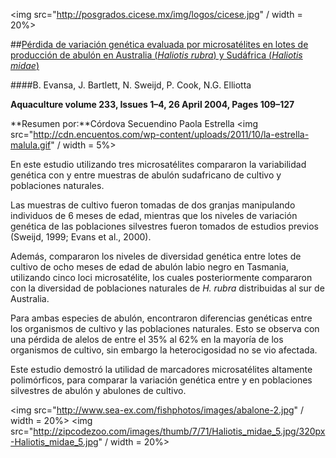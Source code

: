 <img src="http://posgrados.cicese.mx/img/logos/cicese.jpg" / width = 20%>

##[Pérdida de variación genética evaluada por microsatélites en lotes de producción de abulón en Australia (*Haliotis rubra*) y Sudáfrica (*Haliotis midae*)](http://www.sciencedirect.com/science/article/pii/S0044848603006665)

####B. Evansa, J. Bartlett, N. Sweijd, P. Cook, N.G. Elliotta

**Aquaculture volume 233, Issues 1–4, 26 April 2004, Pages 109–127**

**Resumen por:**Córdova Secuendino Paola Estrella 
<img src="http://cdn.encuentos.com/wp-content/uploads/2011/10/la-estrella-malula.gif" / width = 5%>

En este estudio utilizando tres microsatélites compararon la variabilidad genética con y  entre muestras de abulón sudafricano de cultivo y poblaciones naturales. 

Las muestras de cultivo fueron tomadas de dos granjas manipulando individuos de 6 meses de edad, mientras que los niveles de variación genética de las poblaciones silvestres fueron tomados de estudios previos (Sweijd, 1999; Evans et al., 2000). 

Además, compararon los niveles de diversidad genética entre lotes de cultivo de  ocho meses de edad de abulón labio negro  en Tasmania, utilizando cinco loci microsatélite, los cuales posteriormente compararon con la diversidad de poblaciones naturales de *H. rubra* distribuidas al sur de Australia.

Para ambas especies de abulón, encontraron diferencias genéticas entre los organismos de cultivo y las poblaciones naturales. Esto se observa con una pérdida de alelos de entre el 35% al 62% en la mayoría de los organismos de cultivo, sin embargo la heterocigosidad no se vio afectada.

Este estudio demostró la utilidad de marcadores microsatélites altamente polimórficos, para comparar la variación genética entre y en poblaciones silvestres de abulón  y abulones de cultivo.

<img src="http://www.sea-ex.com/fishphotos/images/abalone-2.jpg" / width = 20%>
<img src="http://zipcodezoo.com/images/thumb/7/71/Haliotis_midae_5.jpg/320px-Haliotis_midae_5.jpg" / width = 20%>
